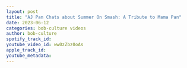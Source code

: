 ```yaml
---
layout: post
title: "AJ Pan Chats about Summer On Smash: A Tribute to Mama Pan"
date: 2023-06-12
categories: bob-culture videos
author: bob-culture
spotify_track_id: 
youtube_video_id: ww0zZbz0oAs
apple_track_id: 
youtube_metadata: 
---
```

